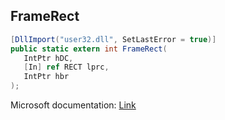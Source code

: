 ## FrameRect

```csharp
[DllImport("user32.dll", SetLastError = true)]
public static extern int FrameRect(
   IntPtr hDC,
   [In] ref RECT lprc,
   IntPtr hbr
);
```

Microsoft documentation: [Link](https://docs.microsoft.com/en-us/windows/win32/api/winuser/nf-winuser-framerect)
